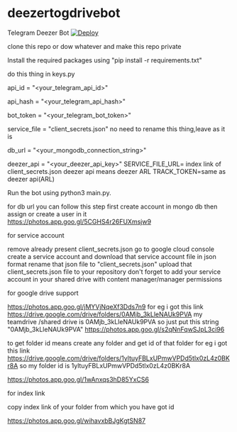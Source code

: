 # deezertogdrivebot
Telegram Deezer Bot
[![Deploy](https://www.herokucdn.com/deploy/button.svg)](https://heroku.com/deploy?template=https://github.com/revantkumargupta/deezertogdrive)



clone this repo or dow whatever and make this repo private 


Install the required packages using "pip install -r requirements.txt"

  
  
 
 do this thing in keys.py  
 
 
 
api_id = "<your_telegram_api_id>"

api_hash = "<your_telegram_api_hash>"

bot_token = "<your_telegram_bot_token>"

service_file = "client_secrets.json"     no need to rename this thing,leave as it is

db_url = "<your_mongodb_connection_string>"

deezer_api = "<your_deezer_api_key>"
SERVICE_FILE_URL= index link of client_secrets.json
deezer api means deezer ARL 
TRACK_TOKEN=same as deezer api(ARL)

Run the bot using python3 main.py.









for db url you can follow this step 
first create account in mongo db
then assign or create a user in it 
https://photos.app.goo.gl/5CGHS4r26FUXmsjw9






for service account

remove already present client_secrets.json
go to google cloud console
create a service account and download that service account file in json format
rename that json file to "client_secrets.json"
upload that client_secrets.json file to your repository
don't forget to add your service account in your shared drive with content manager/manager permissions 



for google drive support

https://photos.app.goo.gl/jMYVjNqeXf3Dds7n9
for eg i got this link https://drive.google.com/drive/folders/0AMjb_3kLleNAUk9PVA
my teamdrive /shared drive is 0AMjb_3kLleNAUk9PVA
so just put this string "0AMjb_3kLleNAUk9PVA"
https://photos.app.goo.gl/s2qNnFqwSJpL3ci96




 to get folder id means create any folder and get id of that folder 
for eg i got this link https://drive.google.com/drive/folders/1yltuyFBLxUPmwVPDd5tlx0zL4z0BKr8A
so my folder id is 1yltuyFBLxUPmwVPDd5tlx0zL4z0BKr8A


https://photos.app.goo.gl/1wAnxqs3hD85YxCS6





for index link

copy index link of your folder from which you have got id 


https://photos.app.goo.gl/wihavxbBJgKgtSN87






